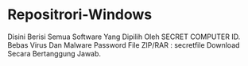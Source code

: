 # Repositrori-Windows

Disini Berisi Semua Software Yang Dipilih Oleh SECRET COMPUTER ID. Bebas Virus Dan Malware Password File ZIP/RAR : secretfile Download Secara Bertanggung Jawab.
